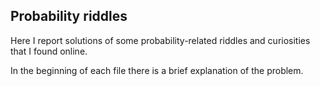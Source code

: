 
## Probability riddles

Here I report solutions of some probability-related riddles and curiosities that I found online.

In the beginning of each file there is a brief explanation of the problem.

